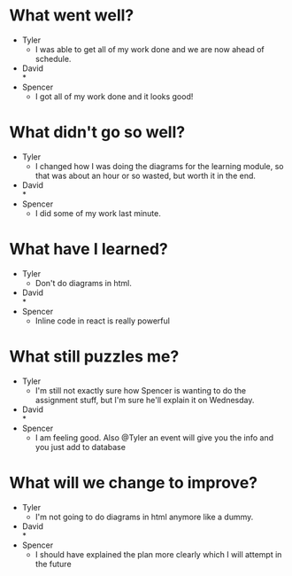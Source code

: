 # What went well?   

* Tyler   
    * I was able to get all of my work done and we are now ahead of schedule.
* David   
    * 
* Spencer   
    * I got all of my work done and it looks good!
    
# What didn't go so well?   

* Tyler    
    * I changed how I was doing the diagrams for the learning module, so that was about an hour or so wasted, but worth it in the end.
* David  
    * 
* Spencer  
    * I did some of my work last minute.

# What have I learned?   

* Tyler     
    * Don't do diagrams in html.
* David   
    * 
* Spencer   
    * Inline code in react is really powerful

# What still puzzles me?   

* Tyler   
    * I'm still not exactly sure how Spencer is wanting to do the assignment stuff, but I'm sure he'll explain it on Wednesday.
* David   
    * 
* Spencer   
    * I am feeling good. Also @Tyler an event will give you the info and you just add to database

# What will we change to improve?   

* Tyler   
    * I'm not going to do diagrams in html anymore like a dummy.
* David   
    * 
* Spencer   
    * I should have explained the plan more clearly which I will attempt in the future
